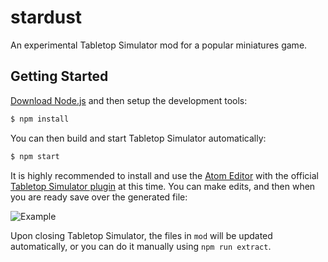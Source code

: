 # stardust

An experimental Tabletop Simulator mod for a popular miniatures game.

## Getting Started

[Download Node.js][1] and then setup the development tools:

```sh
$ npm install
```

[1]: https://nodejs.org/en/download/

You can then build and start Tabletop Simulator automatically:

```sh
$ npm start
```

It is highly recommended to install and use the [Atom Editor][2] with the
official [Tabletop Simulator plugin][3] at this time. You can make edits,
and then when you are ready save over the generated file:

![Example](https://user-images.githubusercontent.com/168174/81742133-78055300-9454-11ea-8fc7-8162c9e8898e.png)

Upon closing Tabletop Simulator, the files in `mod` will be updated
automatically, or you can do it manually using `npm run extract`.

[2]: https://atom.io/
[3]: https://atom.io/packages/tabletopsimulator-lua
